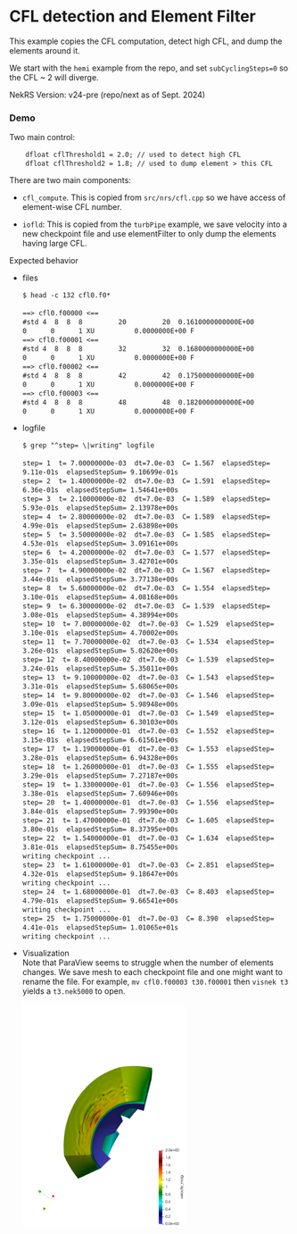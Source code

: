 # CFL detection and Element Filter
This example copies the CFL computation, detect high CFL, and dump the elements
around it.

We start with the `hemi` example from the repo, and set `subCyclingSteps=0` so
the CFL ~ 2 will diverge. 

NekRS Version: v24-pre (repo/next as of Sept. 2024)

### Demo

Two main control:
```
    dfloat cflThreshold1 = 2.0; // used to detect high CFL
    dfloat cflThreshold2 = 1.8; // used to dump element > this CFL
```

There are two main components:
- `cfl_compute`. This is copied from `src/nrs/cfl.cpp` so we have access of
    element-wise CFL number. 

- `iofld`: This is copied from the `turbPipe` example, we save velocity into a new checkpoint
    file and use elementFilter to only dump the elements having large CFL.


Expected behavior

- files
  ```
  $ head -c 132 cfl0.f0*

  ==> cfl0.f00000 <==
  #std 4  8  8  8         20         20  0.1610000000000E+00         0      0      1 XU          0.0000000E+00 F                      
  ==> cfl0.f00001 <==
  #std 4  8  8  8         32         32  0.1680000000000E+00         0      0      1 XU          0.0000000E+00 F                      
  ==> cfl0.f00002 <==
  #std 4  8  8  8         42         42  0.1750000000000E+00         0      0      1 XU          0.0000000E+00 F                      
  ==> cfl0.f00003 <==
  #std 4  8  8  8         48         48  0.1820000000000E+00         0      0      1 XU          0.0000000E+00 F 
  ```

- logfile
  ```
  $ grep "^step= \|writing" logfile 

  step= 1  t= 7.00000000e-03  dt=7.0e-03  C= 1.567  elapsedStep= 9.11e-01s  elapsedStepSum= 9.10699e-01s
  step= 2  t= 1.40000000e-02  dt=7.0e-03  C= 1.591  elapsedStep= 6.36e-01s  elapsedStepSum= 1.54641e+00s
  step= 3  t= 2.10000000e-02  dt=7.0e-03  C= 1.589  elapsedStep= 5.93e-01s  elapsedStepSum= 2.13978e+00s
  step= 4  t= 2.80000000e-02  dt=7.0e-03  C= 1.589  elapsedStep= 4.99e-01s  elapsedStepSum= 2.63898e+00s
  step= 5  t= 3.50000000e-02  dt=7.0e-03  C= 1.585  elapsedStep= 4.53e-01s  elapsedStepSum= 3.09161e+00s
  step= 6  t= 4.20000000e-02  dt=7.0e-03  C= 1.577  elapsedStep= 3.35e-01s  elapsedStepSum= 3.42701e+00s
  step= 7  t= 4.90000000e-02  dt=7.0e-03  C= 1.567  elapsedStep= 3.44e-01s  elapsedStepSum= 3.77138e+00s
  step= 8  t= 5.60000000e-02  dt=7.0e-03  C= 1.554  elapsedStep= 3.10e-01s  elapsedStepSum= 4.08168e+00s
  step= 9  t= 6.30000000e-02  dt=7.0e-03  C= 1.539  elapsedStep= 3.08e-01s  elapsedStepSum= 4.38994e+00s
  step= 10  t= 7.00000000e-02  dt=7.0e-03  C= 1.529  elapsedStep= 3.10e-01s  elapsedStepSum= 4.70002e+00s
  step= 11  t= 7.70000000e-02  dt=7.0e-03  C= 1.534  elapsedStep= 3.26e-01s  elapsedStepSum= 5.02620e+00s
  step= 12  t= 8.40000000e-02  dt=7.0e-03  C= 1.539  elapsedStep= 3.24e-01s  elapsedStepSum= 5.35011e+00s
  step= 13  t= 9.10000000e-02  dt=7.0e-03  C= 1.543  elapsedStep= 3.31e-01s  elapsedStepSum= 5.68065e+00s
  step= 14  t= 9.80000000e-02  dt=7.0e-03  C= 1.546  elapsedStep= 3.09e-01s  elapsedStepSum= 5.98948e+00s
  step= 15  t= 1.05000000e-01  dt=7.0e-03  C= 1.549  elapsedStep= 3.12e-01s  elapsedStepSum= 6.30103e+00s
  step= 16  t= 1.12000000e-01  dt=7.0e-03  C= 1.552  elapsedStep= 3.15e-01s  elapsedStepSum= 6.61561e+00s
  step= 17  t= 1.19000000e-01  dt=7.0e-03  C= 1.553  elapsedStep= 3.28e-01s  elapsedStepSum= 6.94328e+00s
  step= 18  t= 1.26000000e-01  dt=7.0e-03  C= 1.555  elapsedStep= 3.29e-01s  elapsedStepSum= 7.27187e+00s
  step= 19  t= 1.33000000e-01  dt=7.0e-03  C= 1.556  elapsedStep= 3.38e-01s  elapsedStepSum= 7.60946e+00s
  step= 20  t= 1.40000000e-01  dt=7.0e-03  C= 1.556  elapsedStep= 3.84e-01s  elapsedStepSum= 7.99390e+00s
  step= 21  t= 1.47000000e-01  dt=7.0e-03  C= 1.605  elapsedStep= 3.80e-01s  elapsedStepSum= 8.37395e+00s
  step= 22  t= 1.54000000e-01  dt=7.0e-03  C= 1.634  elapsedStep= 3.81e-01s  elapsedStepSum= 8.75455e+00s
  writing checkpoint ...
  step= 23  t= 1.61000000e-01  dt=7.0e-03  C= 2.851  elapsedStep= 4.32e-01s  elapsedStepSum= 9.18647e+00s
  writing checkpoint ...
  step= 24  t= 1.68000000e-01  dt=7.0e-03  C= 8.403  elapsedStep= 4.79e-01s  elapsedStepSum= 9.66541e+00s
  writing checkpoint ...
  step= 25  t= 1.75000000e-01  dt=7.0e-03  C= 8.390  elapsedStep= 4.41e-01s  elapsedStepSum= 1.01065e+01s
  writing checkpoint ...
  ```

- Visualization   
  Note that ParaView seems to struggle when the number of elements changes.
  We save mesh to each checkpoint file and one might want to rename the file.
  For example, `mv cfl0.f00003 t30.f00001` then `visnek t3` yields a `t3.nek5000`
  to open.
  
  <img src="t3.png" height="400" />
